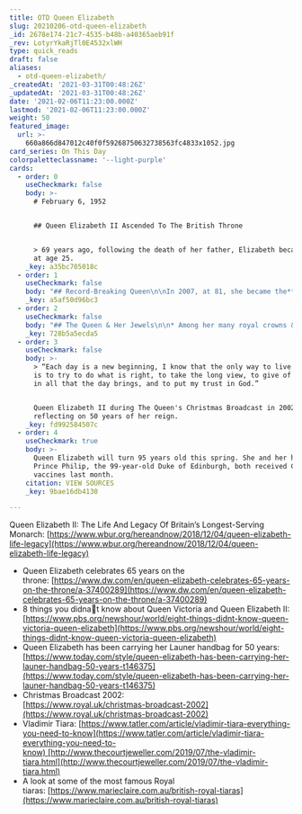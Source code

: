 ```yaml
---
title: OTD Queen Elizabeth
slug: 20210206-otd-queen-elizabeth
_id: 2678e174-21c7-4535-b48b-a40365aeb91f
_rev: LotyrYkaRjTl0E4532xlWH
type: quick_reads
draft: false
aliases:
  - otd-queen-elizabeth/
_createdAt: '2021-03-31T00:48:26Z'
_updatedAt: '2021-03-31T00:48:26Z'
date: '2021-02-06T11:23:00.000Z'
lastmod: '2021-02-06T11:23:00.000Z'
weight: 50
featured_image:
  url: >-
    660a866d847012c40f0f59268750632738563fc4833x1052.jpg
card_series: On This Day
colorpaletteclassname: '--light-purple'
cards:
  - order: 0
    useCheckmark: false
    body: >-
      # February 6, 1952


      ## Queen Elizabeth II Ascended To The British Throne


      > 69 years ago, following the death of her father, Elizabeth became queen
      at age 25.
    _key: a35bc705018c
  - order: 1
    useCheckmark: false
    body: "## Record-Breaking Queen\n\nIn 2007, at 81, she became the**oldest British monarch**, beating a record set by Queen Victoria (her paternal great-great-grandmother).\n\nIn 2015, at 88, she became the**world’s oldest reigning monarch**.\_Months later, she passed Queen Victoria again, and became Britain’s**longest-reigning monarch**."
    _key: a5af50d96bc3
  - order: 2
    useCheckmark: false
    body: "## The Queen & Her Jewels\n\n* Among her many royal crowns & tiaras, one of the Queen’s most-worn pieces is the**\_Vladimir Tiara.**\n* The tiara was originally crafted for a Russian Duchess, and smuggled out of Russia between 1917-1920.\n* Queen Mary, the Queen’s grandmother, bought the tiara in 1921 & added the ability to switch out the jewels; besides its diamonds, the Queen may also add emeralds or pearls."
    _key: 728b5a5ecda5
  - order: 3
    useCheckmark: false
    body: >-
      > “Each day is a new beginning, I know that the only way to live my life
      is to try to do what is right, to take the long view, to give of my best
      in all that the day brings, and to put my trust in God.”


      Queen Elizabeth II during The Queen's Christmas Broadcast in 2002,
      reflecting on 50 years of her reign.
    _key: fd992584507c
  - order: 4
    useCheckmark: true
    body: >-
      Queen Elizabeth will turn 95 years old this spring. She and her husband,
      Prince Philip, the 99-year-old Duke of Edinburgh, both received COVID-19
      vaccines last month.
    citation: VIEW SOURCES
    _key: 9bae16db4130

---
```

Queen Elizabeth II: The Life And Legacy Of Britain’s Longest-Serving Monarch: [https://www.wbur.org/hereandnow/2018/12/04/queen-elizabeth-life-legacy](https://www.wbur.org/hereandnow/2018/12/04/queen-elizabeth-life-legacy)

* Queen Elizabeth celebrates 65 years on the throne: [https://www.dw.com/en/queen-elizabeth-celebrates-65-years-on-the-throne/a-37400289](https://www.dw.com/en/queen-elizabeth-celebrates-65-years-on-the-throne/a-37400289)
* 8 things you didnat know about Queen Victoria and Queen Elizabeth II:  
[https://www.pbs.org/newshour/world/eight-things-didnt-know-queen-victoria-queen-elizabeth](https://www.pbs.org/newshour/world/eight-things-didnt-know-queen-victoria-queen-elizabeth)
* Queen Elizabeth has been carrying her Launer handbag for 50 years:  
[https://www.today.com/style/queen-elizabeth-has-been-carrying-her-launer-handbag-50-years-t146375](https://www.today.com/style/queen-elizabeth-has-been-carrying-her-launer-handbag-50-years-t146375)
* Christmas Broadcast 2002:  
[https://www.royal.uk/christmas-broadcast-2002](https://www.royal.uk/christmas-broadcast-2002)
* Vladimir Tiara: [https://www.tatler.com/article/vladimir-tiara-everything-you-need-to-know](https://www.tatler.com/article/vladimir-tiara-everything-you-need-to-know) [http://www.thecourtjeweller.com/2019/07/the-vladimir-tiara.html](http://www.thecourtjeweller.com/2019/07/the-vladimir-tiara.html)
* A look at some of the most famous Royal tiaras: [https://www.marieclaire.com.au/british-royal-tiaras](https://www.marieclaire.com.au/british-royal-tiaras)